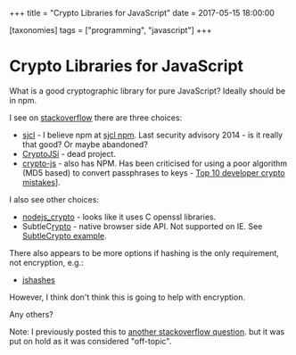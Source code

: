 +++
title = "Crypto Libraries for JavaScript"
date = 2017-05-15 18:00:00

[taxonomies]
tags = ["programming", "javascript"]
+++

# Crypto Libraries for JavaScript

What is a good cryptographic library for pure JavaScript? Ideally should be in
npm.

I see on [stackoverflow](https://stackoverflow.com/questions/18279141/javascript-string-encryption-and-decryption) there are three choices:

- [sjcl](https://github.com/bitwiseshiftleft/sjcl) - I believe npm at [sjcl npm](https://www.npmjs.com/package/sjcl). Last security advisory 2014 - is it
  really that good? Or maybe abandoned?
- [CryptoJSi](https://github.com/sytelus/CryptoJS) - dead project.
- [crypto-js](https://github.com/brix/crypto-js) - also has NPM. Has been criticised for using a poor algorithm
  (MD5 based) to convert passphrases to
  keys - [Top 10 developer crypto mistakes](https://littlemaninmyhead.wordpress.com/2017/04/22/top-10-developer-crypto-mistakes/)].

I also see other choices:

- [nodejs_crypto](https://nodejs.org/api/crypto.html) - looks like it uses C openssl libraries.
- SubtleC[rypto](https://developer.mozilla.org/en-US/docs/Web/API/SubtleCrypto/encrypt) - native browser side API. Not supported on IE. See
  [SubtleCrypto example](https://gist.github.com/chrisveness/43bcda93af9f646d083fad678071b90a).

There also appears to be more options if hashing is the only requirement, not encryption, e.g.:

- [jshashes](https://github.com/h2non/jshashes)

However, I think don't think this is going to help with encryption.

Any others?

Note: I previously posted this to
[another stackoverflow question](https://stackoverflow.com/questions/43928071/good-javascript-cryptographic-library).
but it was put on hold as it was considered "off-topic".
